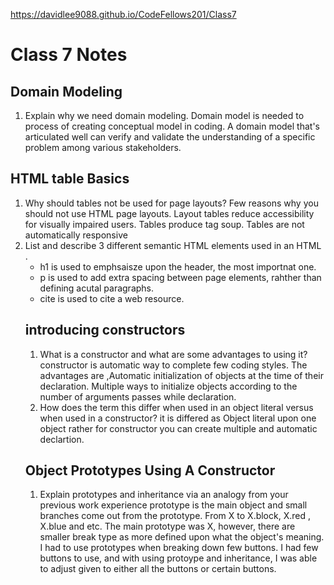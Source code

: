 https://davidlee9088.github.io/CodeFellows201/Class7

# Class 7 Notes 
## Domain Modeling
1. Explain why we need domain modeling.
Domain model is needed to process of creating conceptual model in coding. A domain model that's articulated well can verify and validate the understanding of a specific problem among various stakeholders.
## HTML table Basics
1. Why should tables not be used for page layouts?
Few reasons why you should not use HTML page layouts. Layout tables reduce accessibility for visually impaired users. Tables produce tag soup. Tables are not automatically responsive
2. List and describe 3 different semantic HTML elements used in an HTML <table>.
- h1 is used to emphsaisze upon the header, the most importnat one.
- p is used to add extra spacing between page elements, rahther than defining acutal paragraphs.
- cite is used to cite a web resource. 
## introducing constructors
1. What is a constructor and what are some advantages to using it?
constructor is automatic way to complete few coding styles. The advantages are ,Automatic initialization of objects at the time of their declaration.
Multiple ways to initialize objects according to the number of arguments passes while declaration.
2. How does the term this differ when used in an object literal versus when used in a constructor?
it is differed as Object literal upon one object rather for constructor you can create multiple and automatic declartion.
## Object Prototypes Using A Constructor
1. Explain prototypes and inheritance via an analogy from your previous work experience
prototype is the main object and small branches come out from the prototype. From X to X.block, X.red , X.blue and etc. The main prototype was X, however, there are smaller break type as more defined upon what the object's meaning. I had to use prototypes when breaking down few buttons. I had few buttons to use, and with using protoype and inheritance, I was able to adjust given to either all the buttons or certain buttons.